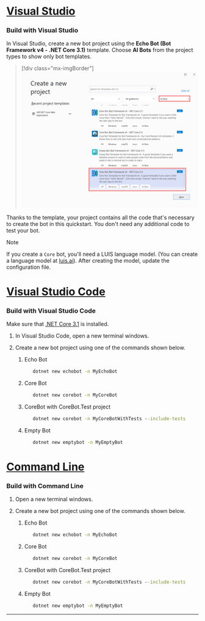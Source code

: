 
<!-- Include under ## Create a bot H2 header -->

# [Visual Studio](#tab/vs)

### Build with Visual Studio

In Visual Studio, create a new bot project using the **Echo Bot (Bot Framework v4 - .NET Core 3.1)** template. Choose **AI Bots** from the project types to show only bot templates.

> [!div class="mx-imgBorder"]
> ![Visual Studio create a new project dialog](../../../media/azure-bot-quickstarts/bot-builder-dotnet-project-vs2019.png)

Thanks to the template, your project contains all the code that's necessary to create the bot in this quickstart. You don't need any additional code to test your bot.

> [!NOTE]
> If you create a `Core` bot, you'll need a LUIS language model. (You can create a language model at [luis.ai](https://www.luis.ai)). After creating the model, update the configuration file.

<!--
> [!NOTE]
> If you see that the message cannot be sent, you might need to restart your machine as ngrok didn't get the needed privileges on your system yet (only needs to be done one time).
-->

# [Visual Studio Code](#tab/vc)

### Build with Visual Studio Code

Make sure that [.NET Core 3.1](https://dotnet.microsoft.com/download) is installed.

1. In Visual Studio Code, open a new terminal windows.
1. Create a new bot project using one of the commands shown below.

   1. Echo Bot

      ```cmd
         dotnet new echobot -n MyEchoBot
      ```

   1. Core Bot

      ```cmd
         dotnet new corebot -n MyCoreBot
      ```

   1. CoreBot with CoreBot.Test project

      ```cmd
         dotnet new corebot -n MyCoreBotWithTests --include-tests
      ```

   1. Empty Bot

      ```cmd
         dotnet new emptybot -n MyEmptyBot
      ```

# [Command Line](#tab/cl)

### Build with Command Line

1. Open a new terminal windows.
1. Create a new bot project using one of the commands shown below.

   1. Echo Bot

      ```cmd
         dotnet new echobot -n MyEchoBot
      ```

   1. Core Bot

      ```cmd
         dotnet new corebot -n MyCoreBot
      ```

   1. CoreBot with CoreBot.Test project

      ```cmd
         dotnet new corebot -n MyCoreBotWithTests --include-tests
      ```

   1. Empty Bot

      ```cmd
         dotnet new emptybot -n MyEmptyBot
      ```

---
